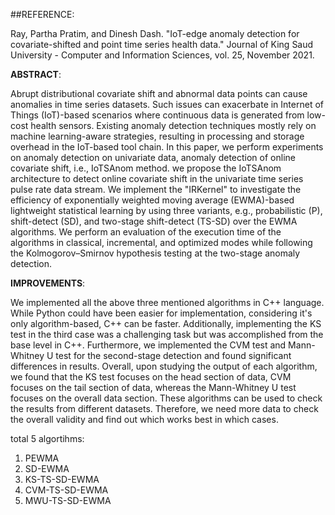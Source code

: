 ##REFERENCE:

Ray, Partha Pratim, and Dinesh Dash. "IoT-edge anomaly detection for covariate-shifted and point time series health data." Journal of King Saud University - Computer and Information Sciences, vol. 25, November 2021.

**ABSTRACT**:

Abrupt distributional covariate shift and abnormal data points can cause anomalies in time series datasets. Such issues can exacerbate in Internet of Things (IoT)-based scenarios where continuous data is generated from low-cost health sensors. Existing anomaly detection techniques mostly rely on machine learning-aware strategies, resulting in processing and storage overhead in the IoT-based tool chain. In this paper, we perform experiments on anomaly detection on univariate data, anomaly detection of online covariate shift, i.e., IoTSAnom method. we propose the IoTSAnom architecture to detect online covariate shift in the univariate time series pulse rate data stream. We implement the "IRKernel" to investigate the efficiency of exponentially weighted moving average (EWMA)-based lightweight statistical learning by using three variants, e.g., probabilistic (P), shift-detect (SD), and two-stage shift-detect (TS-SD) over the EWMA algorithms. We perform an evaluation of the execution time of the algorithms in classical, incremental, and optimized modes while following the Kolmogorov–Smirnov hypothesis testing at the two-stage anomaly detection.

**IMPROVEMENTS**:

We implemented all the above three mentioned algorithms in C++ language. While Python could have been easier for implementation, considering it's only algorithm-based, C++ can be faster. Additionally, implementing the KS test in the third case was a challenging task but was accomplished from the base level in C++. Furthermore, we implemented the CVM test and Mann-Whitney U test for the second-stage detection and found significant differences in results. Overall, upon studying the output of each algorithm, we found that the KS test focuses on the head section of data, CVM focuses on the tail section of data, whereas the Mann-Whitney U test focuses on the overall data section. These algorithms can be used to check the results from different datasets. Therefore, we need more data to check the overall validity and find out which works best in which cases.

total 5 algortihms:
1. PEWMA
2. SD-EWMA
3. KS-TS-SD-EWMA
4. CVM-TS-SD-EWMA
5. MWU-TS-SD-EWMA
   

